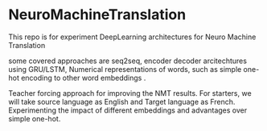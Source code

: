 # NeuroMachineTranslation
This repo is for experiment DeepLearning
architectures for Neuro Machine Translation

some covered approaches are 
seq2seq, encoder decoder arcitechtures using GRU/LSTM,
Numerical representations of words, such as simple one-hot encoding
to other word embeddings . 

Teacher forcing approach for improving the NMT results.
For starters, we will take source language as English and Target language
as French.
Experimenting the impact of different embeddings and advantages over simple one-hot. 

